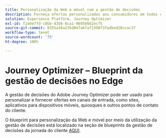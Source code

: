```yaml
---
title: Personalização da Web e móvel com a gestão de decisões
description: Forneça ofertas personalizadas aos consumidores em todos os canais, incluindo quiosques e experiências assistidas por agentes.
solution: Experience Platform, Journey Optimizer
exl-id: f2a6e7fd-c8bb-4356-8ca1-96956662ecf5
source-git-commit: 8355a36a235d847a6faf2398f3fadbed28ccac37
workflow-type: tm+mt
source-wordcount: '75'
ht-degree: 100%

---
```


# Journey Optimizer – Blueprint da gestão de decisões no Edge

A gestão de decisões do Adobe Journey Optimizer pode ser usado para personalizar e fornecer ofertas em canais de entrada, como sites, aplicativos para dispositivos móveis, quiosques e outros pontos de contato do cliente.

O blueprint para personalização da Web e móvel por meio da utilização da gestão de decisões está localizado na seção de blueprints da gestão de decisões da jornada do cliente [AQUI](../customer-journeys/decision_management/decision-management-edge.md).
